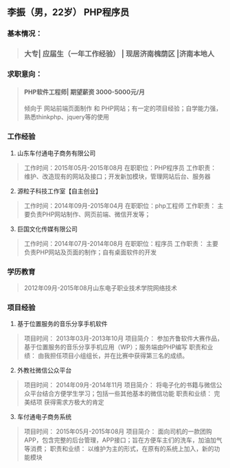 ## 李振（男，22岁） PHP程序员
### 基本情况：
>### 大专| 应届生（一年工作经验） | 现居济南槐荫区 |济南本地人
### 求职意向：
>#### PHP软件工程师| 期望薪资  3000-5000元/月
> 倾向于 网站前端页面制作 和 PHP网站；有一定的项目经验；自学能力强，熟悉thinkphp、jquery等的使用
### 工作经验
1. 山东车付通电子商务有限公司
> 工作时间：2015年05月-2015年08月 在职职位：PHP程序员
> 工作职责： 维护、改造现有的网站及接口；开发新加模块，管理网站后台、服务器
2. 源粒子科技工作室【自主创业】
> 工作时间：2014年09月-2015年04月 在职职位：php工程师
> 工作职责： 主要负责PHP网站制作、网页前端、微信开发等；
3. 巨国文化传媒有限公司
> 工作时间：2014年07月-2014年08月 在职职位：程序员
> 工作职责： 主要负责PHP网站及页面的制作；自有桌面软件的开发
### 学历教育
> 2012年09月-2015年08月山东电子职业技术学院网络技术
### 项目经验
1. 基于位置服务的音乐分享手机软件
> 项目时间： 2013年03月-2013年10月
> 项目简介： 参加齐鲁软件大赛作品，基于位置服务的音乐分享手机应用（WP）；服务端由PHP编写
> 职责和业绩： 由我担任项目小组组长，并在比赛中获得第三名的成绩。
2. 外教社微信公众平台
> 项目时间： 2014年09月-2014年11月
> 项目简介： 将电子化的书籍与微信公众平台结合方便学生学习；包括一些其他基本的微信功能
> 职责和业绩： 完美结项 获得需求方极大的肯定
3. 车付通电子商务系统
> 项目时间： 2015年05月-2015年08月
> 项目简介： 面向司机的一款团购APP，包含完整的后台管理，APP接口；旨在方便车主们的洗车，加油加气等消费；
> 职责和业绩： 以维护为主的形式，在原有的系统上加入，新的功能模块